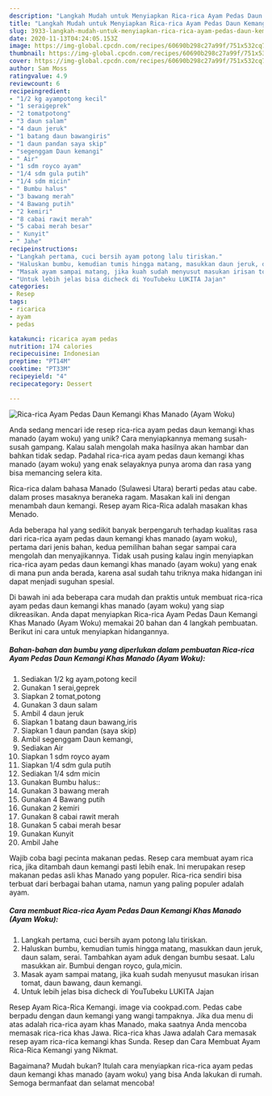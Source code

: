 ```yaml
---
description: "Langkah Mudah untuk Menyiapkan Rica-rica Ayam Pedas Daun Kemangi Khas Manado (Ayam Woku), Lezat"
title: "Langkah Mudah untuk Menyiapkan Rica-rica Ayam Pedas Daun Kemangi Khas Manado (Ayam Woku), Lezat"
slug: 3933-langkah-mudah-untuk-menyiapkan-rica-rica-ayam-pedas-daun-kemangi-khas-manado-ayam-woku-lezat
date: 2020-11-13T04:24:05.153Z
image: https://img-global.cpcdn.com/recipes/60690b298c27a99f/751x532cq70/rica-rica-ayam-pedas-daun-kemangi-khas-manado-ayam-woku-foto-resep-utama.jpg
thumbnail: https://img-global.cpcdn.com/recipes/60690b298c27a99f/751x532cq70/rica-rica-ayam-pedas-daun-kemangi-khas-manado-ayam-woku-foto-resep-utama.jpg
cover: https://img-global.cpcdn.com/recipes/60690b298c27a99f/751x532cq70/rica-rica-ayam-pedas-daun-kemangi-khas-manado-ayam-woku-foto-resep-utama.jpg
author: Sam Moss
ratingvalue: 4.9
reviewcount: 6
recipeingredient:
- "1/2 kg ayampotong kecil"
- "1 seraigeprek"
- "2 tomatpotong"
- "3 daun salam"
- "4 daun jeruk"
- "1 batang daun bawangiris"
- "1 daun pandan saya skip"
- "segenggam Daun kemangi"
- " Air"
- "1 sdm royco ayam"
- "1/4 sdm gula putih"
- "1/4 sdm micin"
- " Bumbu halus"
- "3 bawang merah"
- "4 Bawang putih"
- "2 kemiri"
- "8 cabai rawit merah"
- "5 cabai merah besar"
- " Kunyit"
- " Jahe"
recipeinstructions:
- "Langkah pertama, cuci bersih ayam potong lalu tiriskan."
- "Haluskan bumbu, kemudian tumis hingga matang, masukkan daun jeruk, daun salam, serai. Tambahkan ayam aduk dengan bumbu sesaat. Lalu masukkan air. Bumbui dengan royco, gula,micin."
- "Masak ayam sampai matang, jika kuah sudah menyusut masukan irisan tomat, daun bawang, daun kemangi."
- "Untuk lebih jelas bisa dicheck di YouTubeku LUKITA Jajan"
categories:
- Resep
tags:
- ricarica
- ayam
- pedas

katakunci: ricarica ayam pedas 
nutrition: 174 calories
recipecuisine: Indonesian
preptime: "PT14M"
cooktime: "PT33M"
recipeyield: "4"
recipecategory: Dessert

---
```



![Rica-rica Ayam Pedas Daun Kemangi Khas Manado (Ayam Woku)](https://img-global.cpcdn.com/recipes/60690b298c27a99f/751x532cq70/rica-rica-ayam-pedas-daun-kemangi-khas-manado-ayam-woku-foto-resep-utama.jpg)

Anda sedang mencari ide resep rica-rica ayam pedas daun kemangi khas manado (ayam woku) yang unik? Cara menyiapkannya memang susah-susah gampang. Kalau salah mengolah maka hasilnya akan hambar dan bahkan tidak sedap. Padahal rica-rica ayam pedas daun kemangi khas manado (ayam woku) yang enak selayaknya punya aroma dan rasa yang bisa memancing selera kita.

Rica-rica dalam bahasa Manado (Sulawesi Utara) berarti pedas atau cabe. dalam proses masaknya beraneka ragam. Masakan kali ini dengan menambah daun kemangi. Resep ayam Rica-Rica adalah masakan khas Menado.

Ada beberapa hal yang sedikit banyak berpengaruh terhadap kualitas rasa dari rica-rica ayam pedas daun kemangi khas manado (ayam woku), pertama dari jenis bahan, kedua pemilihan bahan segar sampai cara mengolah dan menyajikannya. Tidak usah pusing kalau ingin menyiapkan rica-rica ayam pedas daun kemangi khas manado (ayam woku) yang enak di mana pun anda berada, karena asal sudah tahu triknya maka hidangan ini dapat menjadi suguhan spesial.


Di bawah ini ada beberapa cara mudah dan praktis untuk membuat rica-rica ayam pedas daun kemangi khas manado (ayam woku) yang siap dikreasikan. Anda dapat menyiapkan Rica-rica Ayam Pedas Daun Kemangi Khas Manado (Ayam Woku) memakai 20 bahan dan 4 langkah pembuatan. Berikut ini cara untuk menyiapkan hidangannya.

<!--inarticleads1-->

##### Bahan-bahan dan bumbu yang diperlukan dalam pembuatan Rica-rica Ayam Pedas Daun Kemangi Khas Manado (Ayam Woku):

1. Sediakan 1/2 kg ayam,potong kecil
1. Gunakan 1 serai,geprek
1. Siapkan 2 tomat,potong
1. Gunakan 3 daun salam
1. Ambil 4 daun jeruk
1. Siapkan 1 batang daun bawang,iris
1. Siapkan 1 daun pandan (saya skip)
1. Ambil segenggam Daun kemangi,
1. Sediakan  Air
1. Siapkan 1 sdm royco ayam
1. Siapkan 1/4 sdm gula putih
1. Sediakan 1/4 sdm micin
1. Gunakan  Bumbu halus::
1. Gunakan 3 bawang merah
1. Gunakan 4 Bawang putih
1. Gunakan 2 kemiri
1. Gunakan 8 cabai rawit merah
1. Gunakan 5 cabai merah besar
1. Gunakan  Kunyit
1. Ambil  Jahe


Wajib coba bagi pecinta makanan pedas. Resep cara membuat ayam rica rica, jika ditambah daun kemangi pasti lebih enak. Ini merupakan resep makanan pedas asli khas Manado yang populer. Rica-rica sendiri bisa terbuat dari berbagai bahan utama, namun yang paling populer adalah ayam. 

<!--inarticleads2-->

##### Cara membuat Rica-rica Ayam Pedas Daun Kemangi Khas Manado (Ayam Woku):

1. Langkah pertama, cuci bersih ayam potong lalu tiriskan.
1. Haluskan bumbu, kemudian tumis hingga matang, masukkan daun jeruk, daun salam, serai. Tambahkan ayam aduk dengan bumbu sesaat. Lalu masukkan air. Bumbui dengan royco, gula,micin.
1. Masak ayam sampai matang, jika kuah sudah menyusut masukan irisan tomat, daun bawang, daun kemangi.
1. Untuk lebih jelas bisa dicheck di YouTubeku LUKITA Jajan


Resep Ayam Rica-Rica Kemangi. image via cookpad.com. Pedas cabe berpadu dengan daun kemangi yang wangi tampaknya. Jika dua menu di atas adalah rica-rica ayam khas Manado, maka saatnya Anda mencoba memasak rica-rica khas Jawa. Rica-rica khas Jawa adalah Cara memasak resep ayam rica-rica kemangi khas Sunda. Resep dan Cara Membuat Ayam Rica-Rica Kemangi yang Nikmat. 

Bagaimana? Mudah bukan? Itulah cara menyiapkan rica-rica ayam pedas daun kemangi khas manado (ayam woku) yang bisa Anda lakukan di rumah. Semoga bermanfaat dan selamat mencoba!
